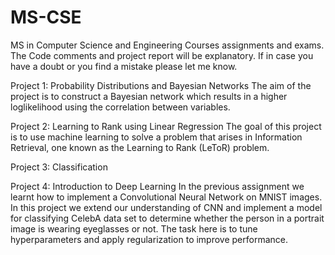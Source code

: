 # MS-CSE
MS in Computer Science and Engineering Courses assignments and exams. The Code comments and project report will be explanatory. If in case you have a doubt or you find a mistake please let me know.

Project 1: Probability Distributions and Bayesian Networks
           The aim of the project is to construct a Bayesian network which results in a higher loglikelihood using the correlation between variables.

Project 2: Learning to Rank using Linear Regression
           The goal of this project is to use machine learning to solve a problem that arises in Information Retrieval,
one known as the Learning to Rank (LeToR) problem.

Project 3: Classification

Project 4: Introduction to Deep Learning
           In the previous assignment we learnt how to implement a Convolutional Neural Network on MNIST images. In this project we extend our understanding of CNN and implement a model for classifying CelebA data set to determine whether the person in a portrait image is wearing eyeglasses or not. The task here is to tune hyperparameters and apply regularization to improve performance.
